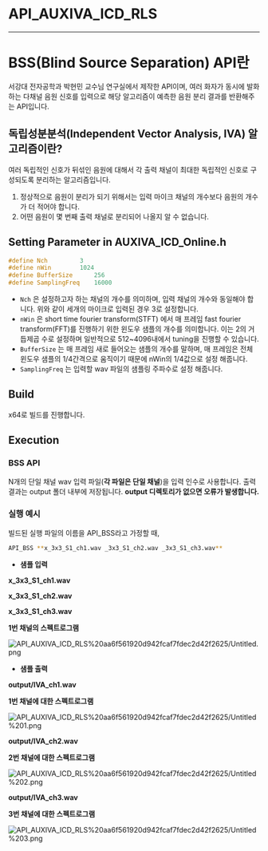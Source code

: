 # API_AUXIVA_ICD_RLS

---

# **BSS(Blind Source Separation) API란**

서강대 전자공학과 박현민 교수님 연구실에서 제작한 API이며, 여러 화자가 동시에 발화하는 다채널 음원 신호를 입력으로 해당 알고리즘이 예측한 음원 분리 결과를 반환해주는 API입니다.

## **독립성분분석(Independent Vector Analysis, IVA) 알고리즘이란?**

여러 독립적인 신호가 뒤섞인 음원에 대해서 각 출력 채널이 최대한 독립적인 신호로 구성되도록 분리하는 알고리즘입니다.

1. 정상적으로 음원이 분리가 되기 위해서는 입력 마이크 채널의 개수보다 음원의 개수가 더 적어야 합니다.
2. 어떤 음원이 몇 번째 출력 채널로 분리되어 나올지 알 수 없습니다.

## Setting Parameter in AUXIVA_ICD_Online.h

```cpp
#define Nch			3
#define nWin		1024
#define BufferSize		256
#define SamplingFreq    16000
```

- `Nch` 은 설정하고자 하는 채널의 개수를 의미하며, 입력 채널의 개수와 동일해야 합니다. 위와 같이 세개의 마이크로 입력된 경우 3로 설정합니다.
- `nWin` 은 short time fourier transform(STFT) 에서 매 프레임 fast fourier transform(FFT)를 진행하기 위한 윈도우 샘플의 개수를 의미합니다. 이는 2의 거듭제곱 수로 설정하며 일반적으로 512~4096내에서 tuning을 진행할 수 있습니다.
- `BufferSize` 는 매 프레임 새로 들어오는 샘플의 개수를 말하며, 매 프레임은 전체 윈도우 샘플의 1/4간격으로 움직이기 때문에 nWin의 1/4값으로 설정 해줍니다.
- `SamplingFreq` 는 입력할 wav 파일의 샘플링 주파수로 설정 해줍니다.

## Build

x64로 빌드를 진행합니다.

## Execution

### **BSS API**

N개의 단일 채널 wav 입력 파일(**각 파일은 단일 채널**)을 입력 인수로 사용합니다. 출력 결과는 output 폴더 내부에 저장됩니다. **output 디렉토리가 없으면 오류가 발생합니다.**

### 실행 예시

빌드된 실행 파일의 이름을 API_BSS라고 가정할 때,

```bash
API_BSS **x_3x3_S1_ch1.wav _3x3_S1_ch2.wav _3x3_S1_ch3.wav**
```

- **샘플 입력**

**x_3x3_S1_ch1.wav**

<audio src="/input/x_3x3_S1_ch1.wav"></audio>

**x_3x3_S1_ch2.wav**

<audio src="/input/x_3x3_S1_ch2.wav"></audio>

**x_3x3_S1_ch3.wav**

<audio src="/input/x_3x3_S1_ch1.wav"></audio>

**1번 채널의 스펙트로그램**

![API_AUXIVA_ICD_RLS%20aa6f561920d942fcaf7fdec2d42f2625/Untitled.png](API_AUXIVA_ICD_RLS%20aa6f561920d942fcaf7fdec2d42f2625/Untitled.png)

- **샘플 출력**

**output/IVA_ch1.wav**

<audio src="/output/IVA_ch1.wav"></audio>

**1번 채널에 대한 스펙트로그램**

![API_AUXIVA_ICD_RLS%20aa6f561920d942fcaf7fdec2d42f2625/Untitled%201.png](API_AUXIVA_ICD_RLS%20aa6f561920d942fcaf7fdec2d42f2625/Untitled%201.png)

**output/IVA_ch2.wav**

<audio src="/output/IVA_ch2.wav"></audio>

**2번 채널에 대한 스펙트로그램**

![API_AUXIVA_ICD_RLS%20aa6f561920d942fcaf7fdec2d42f2625/Untitled%202.png](API_AUXIVA_ICD_RLS%20aa6f561920d942fcaf7fdec2d42f2625/Untitled%202.png)

**output/IVA_ch3.wav**

<audio src="/output/IVA_ch3.wav"></audio>

**3번 채널에 대한 스펙트로그램**

![API_AUXIVA_ICD_RLS%20aa6f561920d942fcaf7fdec2d42f2625/Untitled%203.png](API_AUXIVA_ICD_RLS%20aa6f561920d942fcaf7fdec2d42f2625/Untitled%203.png)